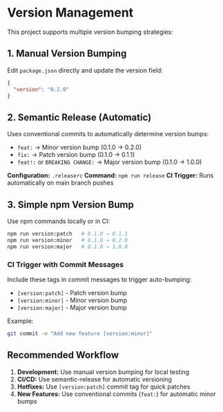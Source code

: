 # Version Management

This project supports multiple version bumping strategies:

## 1. Manual Version Bumping

Edit `package.json` directly and update the version field:
```json
{
  "version": "0.2.0"
}
```

## 2. Semantic Release (Automatic)

Uses conventional commits to automatically determine version bumps:

- `feat:` → Minor version bump (0.1.0 → 0.2.0)
- `fix:` → Patch version bump (0.1.0 → 0.1.1)  
- `feat!:` or `BREAKING CHANGE:` → Major version bump (0.1.0 → 1.0.0)

**Configuration:** `.releaserc`
**Command:** `npm run release`
**CI Trigger:** Runs automatically on main branch pushes

## 3. Simple npm Version Bump

Use npm commands locally or in CI:

```bash
npm run version:patch   # 0.1.0 → 0.1.1
npm run version:minor   # 0.1.0 → 0.2.0  
npm run version:major   # 0.1.0 → 1.0.0
```

### CI Trigger with Commit Messages

Include these tags in commit messages to trigger auto-bumping:

- `[version:patch]` - Patch version bump
- `[version:minor]` - Minor version bump  
- `[version:major]` - Major version bump

Example:
```bash
git commit -m "Add new feature [version:minor]"
```

## Recommended Workflow

1. **Development:** Use manual version bumping for local testing
2. **CI/CD:** Use semantic-release for automatic versioning
3. **Hotfixes:** Use `[version:patch]` commit tag for quick patches
4. **New Features:** Use conventional commits (`feat:`) for automatic minor bumps